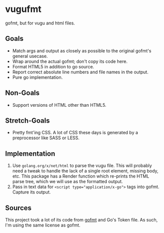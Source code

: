 # vugufmt

gofmt, but for vugu and html files.

## Goals

* Match args and output as closely as possible to the original gofmt's general usecase.
* Wrap around the actual gofmt; don't copy its code here.
* Format HTML5 in addition to go source.
* Report correct absolute line numbers and file names in the output.
* Pure go implementation.

## Non-Goals

* Support versions of HTML other than HTML5.

## Stretch-Goals

* Pretty fmt'ing CSS. A lot of CSS these days is generated by a preprocessor like SASS or LESS.

## Implementation

1. Use `golang.org/x/net/html` to parse the vugu file. This will probably need a tweak to handle the lack of a single root element, missing body, etc. This package has a Render function which re-prints the HTML parse tree, which we will use as the formatted output.
2. Pass in text data for `<script type="application/x-go">` tags into gofmt. Capture its output.

## Sources

This project took a lot of its code from [gofmt](https://golang.org/src/cmd/gofmt/gofmt.go) and Go's Token file. As such, I'm using the same license as gofmt.